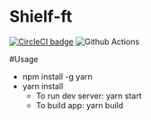 # Shielf-ft
[![CircleCI badge](https://circleci.com/gh/HoangTrongMinhDuc/shield-ft/tree/master.svg?style=shield)](https://circleci.com/gh/HoangTrongMinhDuc/shield-ft/tree/master)
![Github Actions](https://github.com/HoangTrongMinhDuc/shield-ft/workflows/Node%20CI/badge.svg)

#Usage
- npm install -g yarn
- yarn install
	+ To run dev server: yarn start
	+ To build app: yarn build
